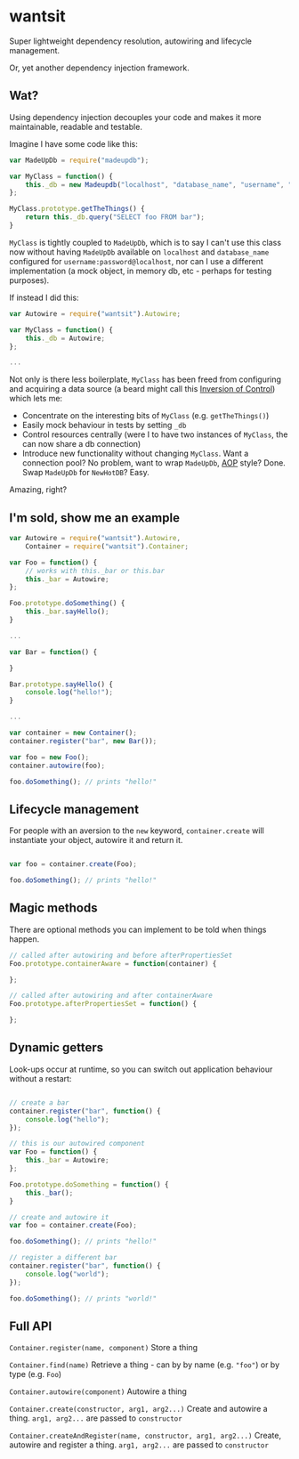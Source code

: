 # wantsit

Super lightweight dependency resolution, autowiring and lifecycle management.

Or, yet another dependency injection framework.

## Wat?

Using dependency injection decouples your code and makes it more maintainable, readable and testable.

Imagine I have some code like this:

```javascript
var MadeUpDb = require("madeupdb");

var MyClass = function() {
	this._db = new Madeupdb("localhost", "database_name", "username", "password");
};

MyClass.prototype.getTheThings() {
	return this._db.query("SELECT foo FROM bar");
}
```

`MyClass` is tightly coupled to `MadeUpDb`, which is to say I can't use this class now without having `MadeUpDb` available on `localhost` and `database_name` configured for `username:password@localhost`, nor can I use a different implementation (a mock object, in memory db, etc - perhaps for testing purposes).

If instead I did this:

```javascript
var Autowire = require("wantsit").Autowire;

var MyClass = function() {
	this._db = Autowire;
};

...
```

Not only is there less boilerplate, `MyClass` has been freed from configuring and acquiring a data source (a beard might call this [Inversion of Control](http://en.wikipedia.org/wiki/Inversion_of_control)) which lets me:

 * Concentrate on the interesting bits of `MyClass` (e.g. `getTheThings()`)
 * Easily mock behaviour in tests by setting `_db`
 * Control resources centrally (were I to have two instances of `MyClass`, the can now share a db connection)
 * Introduce new functionality without changing `MyClass`. Want a connection pool? No problem, want to wrap `MadeUpDb`, [AOP](http://en.wikipedia.org/wiki/Aspect-oriented_programming) style? Done.  Swap `MadeUpDb` for `NewHotDB`? Easy.

Amazing, right?

## I'm sold, show me an example

```javascript
var Autowire = require("wantsit").Autowire,
	Container = require("wantsit").Container;

var Foo = function() {
	// works with this._bar or this.bar
	this._bar = Autowire;
};

Foo.prototype.doSomething() {
	this._bar.sayHello();
}

...

var Bar = function() {

}

Bar.prototype.sayHello() {
	console.log("hello!");
}

...

var container = new Container();
container.register("bar", new Bar());

var foo = new Foo();
container.autowire(foo);

foo.doSomething(); // prints "hello!"
```

## Lifecycle management

For people with an aversion to the `new` keyword, `container.create` will instantiate your object, autowire it and return it.

```javascript

var foo = container.create(Foo);

foo.doSomething(); // prints "hello!"
```

## Magic methods

There are optional methods you can implement to be told when things happen.

```javascript
// called after autowiring and before afterPropertiesSet
Foo.prototype.containerAware = function(container) {

};

// called after autowiring and after containerAware
Foo.prototype.afterPropertiesSet = function() {

};
```
## Dynamic getters

Look-ups occur at runtime, so you can switch out application behaviour without a restart:

```javascript

// create a bar
container.register("bar", function() {
	console.log("hello");
});

// this is our autowired component
var Foo = function() {
	this._bar = Autowire;
};

Foo.prototype.doSomething = function() {
	this._bar();
}

// create and autowire it
var foo = container.create(Foo);

foo.doSomething(); // prints "hello!"

// register a different bar
container.register("bar", function() {
	console.log("world");
});

foo.doSomething(); // prints "world!"
```

## Full API

`Container.register(name, component)` Store a thing

`Container.find(name)` Retrieve a thing - can by by name (e.g. `"foo"`) or by type (e.g. `Foo`)

`Container.autowire(component)` Autowire a thing

`Container.create(constructor, arg1, arg2...)` Create and autowire a thing. `arg1, arg2...` are passed to `constructor`

`Container.createAndRegister(name, constructor, arg1, arg2...)` Create, autowire and register a thing. `arg1, arg2...` are passed to `constructor`
